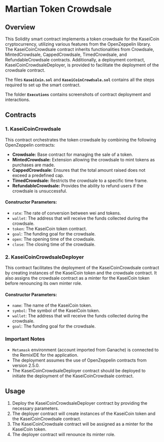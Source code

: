 # Martian Token Crowdsale

## Overview

This Solidity smart contract implements a token crowdsale for the KaseiCoin cryptocurrency, utilizing various features from the OpenZeppelin library. The KaseiCoinCrowdsale contract inherits functionalities from Crowdsale, MintedCrowdsale, CappedCrowdsale, TimedCrowdsale, and RefundableCrowdsale contracts. Additionally, a deployment contract, KaseiCoinCrowdsaleDeployer, is provided to facilitate the deployment of the crowdsale contract.

The files **`KaseiCoin.sol`** and **`KaseiCoinCrowdsale.sol`** contains all the steps required to set up the smart contract.

The folder **`Executions`** contains screenshots of contract deployment and interactions.

## Contracts

### 1. KaseiCoinCrowdsale

This contract orchestrates the token crowdsale by combining the following OpenZeppelin contracts:

- **Crowdsale:** Base contract for managing the sale of a token.
- **MintedCrowdsale:** Extension allowing the crowdsale to mint tokens as purchases are made.
- **CappedCrowdsale:** Ensures that the total amount raised does not exceed a predefined cap.
- **TimedCrowdsale:** Restricts the crowdsale to a specific time frame.
- **RefundableCrowdsale:** Provides the ability to refund users if the crowdsale is unsuccessful.

#### Constructor Parameters:

- `rate`: The rate of conversion between wei and tokens.
- `wallet`: The address that will receive the funds collected during the crowdsale.
- `token`: The KaseiCoin token contract.
- `goal`: The funding goal for the crowdsale.
- `open`: The opening time of the crowdsale.
- `close`: The closing time of the crowdsale.

### 2. KaseiCoinCrowdsaleDeployer

This contract facilitates the deployment of the KaseiCoinCrowdsale contract by creating instances of the KaseiCoin token and the crowdsale contract. It also assigns the crowdsale contract as a minter for the KaseiCoin token before renouncing its own minter role.

#### Constructor Parameters:

- `name`: The name of the KaseiCoin token.
- `symbol`: The symbol of the KaseiCoin token.
- `wallet`: The address that will receive the funds collected during the crowdsale.
- `goal`: The funding goal for the crowdsale.

### Important Notes

- `Metamask` environment (account imported from Ganache) is connected to the RemixIDE for the application. 
- The deployment assumes the use of OpenZeppelin contracts from version 2.5.0.
- The KaseiCoinCrowdsaleDeployer contract should be deployed to initiate the deployment of the KaseiCoinCrowdsale contract.

## Usage

1. Deploy the KaseiCoinCrowdsaleDeployer contract by providing the necessary parameters.
2. The deployer contract will create instances of the KaseiCoin token and the KaseiCoinCrowdsale contract.
3. The KaseiCoinCrowdsale contract will be assigned as a minter for the KaseiCoin token.
4. The deployer contract will renounce its minter role.

